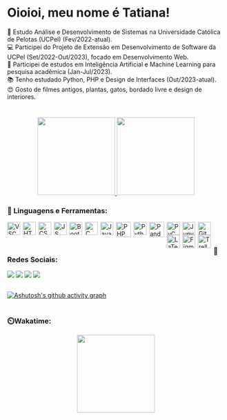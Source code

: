 # Oioioi, meu nome é Tatiana!
📓 Estudo Análise e Desenvolvimento de Sistemas na Universidade Católica de Pelotas (UCPel) (Fev/2022-atual).</br>
💻 Participei do Projeto de Extensão em Desenvolvimento de Software da UCPel (Set/2022-Out/2023), focado em Desenvolvimento Web.</br>
🤖 Participei de estudos em Inteligência Artificial e Machine Learning para pesquisa acadêmica (Jan-Jul/2023).</br>
📚 Tenho estudado Python, PHP e Design de Interfaces (Out/2023-atual).</br>
😍 Gosto de filmes antigos, plantas, gatos, bordado livre e design de interiores.</br>

#
<div align="center">
  <a href="https://github.com/anuraghazra/github-readme-stats">
  <img height="180em" src="https://github-readme-stats.vercel.app/api?username=tatiuska&show_icons=true&theme=dracula&include_all_commits=true&count_private=true" />
  <img height="180em" src="https://github-readme-stats.vercel.app/api/top-langs/?username=tatiuska&size_weight=0.5&count_weight=0.5&hide=jupyter%20notebook,hack&layout=compact&langs_count=8&theme=dracula" />
  </a>
</div>
  
### 🧰 Linguagens e Ferramentas:
  <img align="left" alt="VSCode" width="30px" style="padding-right: 3px" src="https://cdn.jsdelivr.net/gh/devicons/devicon/icons/vscode/vscode-original.svg" />
  <img align="left" alt="HTML5" width="30px" style="padding-right: 3px" src="https://cdn.jsdelivr.net/gh/devicons/devicon/icons/html5/html5-original.svg" />
  <img align="left" alt="CSS3" width="30px" style="padding-right: 3px" src="https://cdn.jsdelivr.net/gh/devicons/devicon/icons/css3/css3-original.svg" />
  <img align="left" alt="JS" width="30px" style="padding-right: 3px" src="https://cdn.jsdelivr.net/gh/devicons/devicon/icons/javascript/javascript-original.svg" />
  <img align="left" alt="Bootstrap" width="30px" style="padding-right: 3px" src="https://cdn.jsdelivr.net/gh/devicons/devicon/icons/bootstrap/bootstrap-original.svg" />
  <img align="left" alt="C" width="30px" style="padding-right: 3px" src="https://cdn.jsdelivr.net/gh/devicons/devicon/icons/c/c-original.svg" />
  <img align="left" alt="Java" width="30px" style="padding-right: 3px" src="https://cdn.jsdelivr.net/gh/devicons/devicon/icons/java/java-original.svg" />
  <img align="left" alt="PHP" width="35px" style="padding-right: 3px" src="https://cdn.jsdelivr.net/gh/devicons/devicon/icons/php/php-plain.svg" />
  <img align="left" alt="Python" width="30px" style="padding-right: 3px" src="https://cdn.jsdelivr.net/gh/devicons/devicon/icons/python/python-original.svg" />
  <img align="left" alt="Pandas" width="35px" style="padding-right: 3px" src="https://cdn.jsdelivr.net/gh/devicons/devicon/icons/pandas/pandas-original.svg" />
  <img align="left" alt="PyCharm" width="30px" style="padding-right: 3px" src="https://cdn.jsdelivr.net/gh/devicons/devicon/icons/pycharm/pycharm-original.svg" />
  <img align="left" alt="Jupyter" width="30px" style="padding-right: 3px" src="https://cdn.jsdelivr.net/gh/devicons/devicon/icons/jupyter/jupyter-original.svg" />
  <img align="left" alt="Git" width="30px" style="padding-right: 3px" src="https://cdn.jsdelivr.net/gh/devicons/devicon/icons/git/git-original.svg" />
  <img align="left" alt="LaTeX" width="30px" style="padding-right: 3px" src="https://cdn.jsdelivr.net/gh/devicons/devicon/icons/latex/latex-original.svg" />
  <img align="left" alt="Figma" width="30px" style="padding-right: 3px" src="https://cdn.jsdelivr.net/gh/devicons/devicon/icons/figma/figma-original.svg"/>
  <img align="left" alt="Trello" width="30px" style="padding-right: 3px" src="https://cdn.jsdelivr.net/gh/devicons/devicon/icons/trello/trello-plain.svg" /><br>
  
#
### 📱Redes Sociais:
<div>
  <a href="https://codepen.io/tatiuska" target="_blank"><img src="https://img.shields.io/badge/Codepen-000000?style=for-the-badge&logo=codepen&logoColor=white"/></a>
  <a href="https://www.twitch.tv/tatiuska_" target="_blank"><img src="https://img.shields.io/badge/Twitch-9146FF?style=for-the-badge&logo=twitch&logoColor=white"/></a>
  <a href="mailto:tatiuska.dev@gmail.com" target="_blank"><img src="https://img.shields.io/badge/-Gmail-%23333?style=for-the-badge&logo=gmail&logoColor=white"/></a>
  <a href="https://www.linkedin.com/in/tatiana-weska" target="_blank"><img src="https://img.shields.io/badge/-LinkedIn-%230077B5?style=for-the-badge&logo=linkedin&logoColor=white"/></a>
</div>

##

  [![Ashutosh's github activity graph](https://github-readme-activity-graph.vercel.app/graph?username=tatiuska&theme=dracula)](https://github.com/ashutosh00710/github-readme-activity-graph)

#
### ⏲️Wakatime:
<div align="center">
  <a href="https://github.com/anuraghazra/github-readme-stats">
  <img height="180em" src="https://github-readme-stats.vercel.app/api/wakatime?username=tatiuska&layout=compact&theme=dracula&hide=other,text" />
  </a>
</div>

<!---
tatiuska/tatiuska is a ✨ special ✨ repository because its `README.md` (this file) appears on your GitHub profile.
You can click the Preview link to take a look at your changes.
--->
